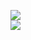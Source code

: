 [![](https://img.shields.io/badge/Made%20With-Github%20Spray-lightgrey.svg?style=for-the-badge&logo=github)](https://github.com/Annihil/github-spray#12988)  
[![](https://i.imgur.com/2DrTn0Z.gif)](https://github.com/Annihil/github-spray)